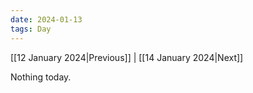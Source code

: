 ```yaml
---
date: 2024-01-13
tags: Day
---
```


[[12 January 2024|Previous]] | [[14 January 2024|Next]]

Nothing today.